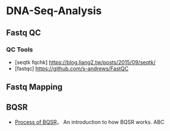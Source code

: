 # DNA-Seq-Analysis
## Fastq QC
### QC Tools
* [seqtk fqchk] https://blog.liang2.tw/posts/2015/09/seqtk/
* [fastqc] https://github.com/s-andrews/FastQC

## Fastq Mapping
## BQSR
* [Process of BQSR](http://zenfractal.com/2014/01/25/bqsr/)， An introduction to how BQSR works.
  ABC
